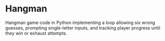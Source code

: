 # Hangman
Hangman game code in Python implementing a loop allowing six wrong guesses, prompting single-letter inputs, and tracking player progress until they win or exhaust attempts.
